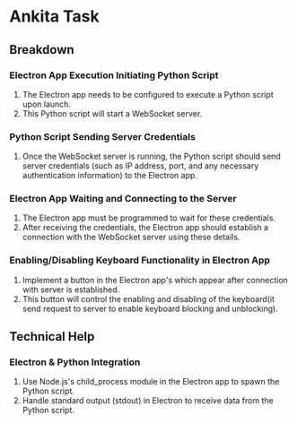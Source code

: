 # Ankita Task

## Breakdown

### Electron App Execution Initiating Python Script

 1. The Electron app needs to be configured to execute a Python script upon launch.
 2. This Python script will start a WebSocket server.

### Python Script Sending Server Credentials

1. Once the WebSocket server is running, the Python script should send server credentials (such as IP address, port, and any necessary authentication information) to the Electron app.

### Electron App Waiting and Connecting to the Server

1. The Electron app must be programmed to wait for these credentials.
2. After receiving the credentials, the Electron app should establish a connection with the WebSocket server using these details.

### Enabling/Disabling Keyboard Functionality in Electron App

1. Implement a button in the Electron app's which appear after connection with server is established.
2. This button will control the enabling and disabling of the keyboard(it send request to server to enable keyboard blocking and unblocking).

## Technical Help

### Electron & Python Integration

 1. Use Node.js's child_process module in the Electron app to spawn the Python script.
 2. Handle standard output (stdout) in Electron to receive data from the Python script.
